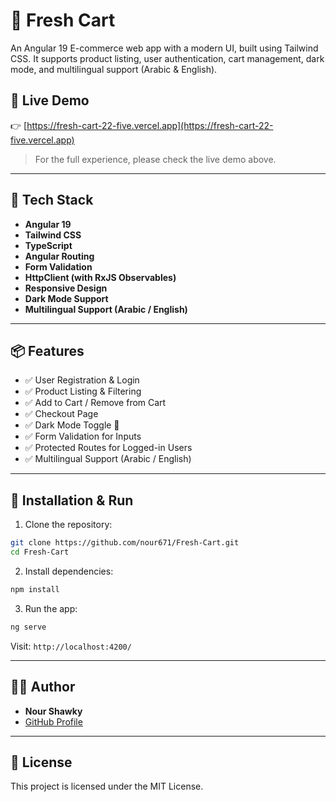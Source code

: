 
# 🛒 Fresh Cart

An Angular 19 E-commerce web app with a modern UI, built using Tailwind CSS. It supports product listing, user authentication, cart management, dark mode, and multilingual support (Arabic & English).

## 🚀 Live Demo

👉 [https://fresh-cart-22-five.vercel.app](https://fresh-cart-22-five.vercel.app)

> For the full experience, please check the live demo above.

---

## 🧰 Tech Stack

- **Angular 19**
- **Tailwind CSS**
- **TypeScript**
- **Angular Routing**
- **Form Validation**
- **HttpClient (with RxJS Observables)**
- **Responsive Design**
- **Dark Mode Support**
- **Multilingual Support (Arabic / English)**

---

## 📦 Features

- ✅ User Registration & Login  
- ✅ Product Listing & Filtering  
- ✅ Add to Cart / Remove from Cart  
- ✅ Checkout Page  
- ✅ Dark Mode Toggle 🌙  
- ✅ Form Validation for Inputs  
- ✅ Protected Routes for Logged-in Users  
- ✅ Multilingual Support (Arabic / English)

---

## 🔧 Installation & Run

1. Clone the repository:

```bash
git clone https://github.com/nour671/Fresh-Cart.git
cd Fresh-Cart
```

2. Install dependencies:

```bash
npm install
```

3. Run the app:

```bash
ng serve
```

Visit: `http://localhost:4200/`

---

## 👩‍💻 Author

- **Nour Shawky**
- [GitHub Profile](https://github.com/nour671)

---

## 📜 License

This project is licensed under the MIT License.
 
